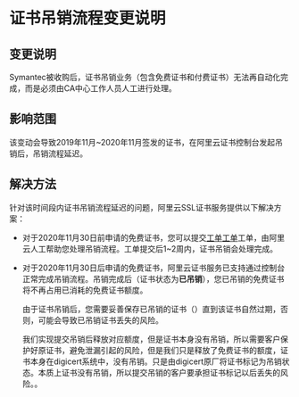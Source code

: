 # 证书吊销流程变更说明

## 变更说明

Symantec被收购后，证书吊销业务（包含免费证书和付费证书）无法再自动化完成，而是必须由CA中心工作人员人工进行处理。

## 影响范围

该变动会导致2019年11月~2020年11月签发的证书，在阿里云证书控制台发起吊销后，吊销流程延迟。

## 解决方法

针对该时间段内证书吊销流程延迟的问题，阿里云SSL证书服务提供以下解决方案：

-   对于2020年11月30日前申请的免费证书，您可以提交[工单](https://selfservice.console.aliyun.com/ticket)[工单](https://workorder-intl.console.aliyun.com/console.htm#/ticket/createIndex)工单，由阿里云人工帮助您处理吊销流程。工单提交后1~2周内，证书吊销会处理完成。
-   对于2020年11月30日后申请的免费证书，阿里云证书服务已支持通过控制台正常完成吊销流程。吊销完成后（证书状态为**已吊销**），您已吊销的免费证书将不再占用已消耗的免费证书额度。

    由于证书吊销后，您需要妥善保存已吊销的证书（）直到该证书自然过期，否则，可能会导致已吊销证书丢失的风险。

    我们实现提交吊销后释放对应额度，但是证书本身没有吊销，所以需要客户保护好原证书，避免泄漏引起的风险，但是我们只是释放了免费证书的额度，证书本身在digicert系统中，没有吊销。只是由digicert原厂将证书标记为吊销状态。本质上证书没有吊销，所以提交吊销的客户要承担证书标记以后丢失的风险。。


